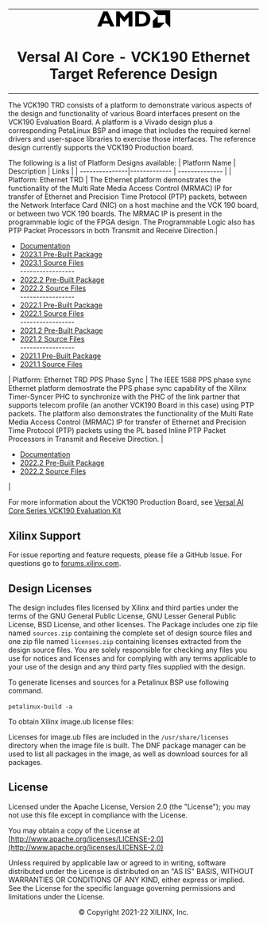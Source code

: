 <table class="sphinxhide">
 <tr>
   <td align="center"><img src="https://raw.githubusercontent.com/Xilinx/Image-Collateral/main/xilinx-logo.png" width="30%"/><h1> Versal AI Core - VCK190 Ethernet Target Reference Design </h1>
   </td>
 </tr>
</table>



The VCK190 TRD consists of a platform to demonstrate various aspects of the design and functionality of various Board interfaces present on the VCK190 Evaluation Board. A platform is a Vivado design plus a corresponding PetaLinux BSP and image that includes the required kernel drivers and user-space libraries to exercise those interfaces. The reference design currently supports the VCK190 Production board. 

The following is a list of Platform Designs available:
| Platform Name  | Description | Links |
| ---------------|------------- | -------------- |
| Platform: Ethernet TRD    | The Ethernet platform demonstrates the functionality of the Multi Rate Media Access Control (MRMAC) IP for transfer of Ethernet and Precision Time Protocol (PTP) packets, between the Network Interface Card (NIC) on a host machine and the VCK 190 board, or between two VCK 190 boards. The MRMAC IP is present in the programmable logic of the FPGA design. The Programmable Logic also has PTP Packet Processors in both Transmit and Receive Direction.| <ul><li><a href="https://xilinx.github.io/vck190-ethernet-trd">Documentation</a></li><li><a href="https://www.xilinx.com/member/forms/download/design-license-xef.html?filename=vck190_ethernet_trd_prebuilt_2023.1.zip">2023.1 Pre-Built Package</a></li><li><a href="https://www.xilinx.com/member/forms/download/design-license-xef.html?filename=vck190-ethernet-trd_2023.1.zip">2023.1 Source Files</a></li><div>-----------------</div><li><a href="https://www.xilinx.com/member/forms/download/design-license-xef.html?filename=vck190_ethernet_trd_prebuilt_2022.2.zip">2022.2 Pre-Built Package</a></li><li><a href="https://www.xilinx.com/member/forms/download/design-license-xef.html?filename=vck190-ethernet-trd_2022.2.zip">2022.2 Source Files</a></li><div>-----------------</div><li><a href="https://www.xilinx.com/member/forms/download/design-license-xef.html?filename=vck190_ethernet_trd_prebuilt_2022.1.zip">2022.1 Pre-Built Package </a></li><li><a href="https://www.xilinx.com/member/forms/download/design-license-xef.html?filename=vck190_ethernet_trd_2022_1.zip">2022.1 Source Files </a></li><div>-----------------</div><li><a href="https://www.xilinx.com/member/forms/download/trd-license-versal.html?filename=vck190_ethernet_trd_prebuilt_2021.2.zip"> 2021.2 Pre-Built Package </a></li><li><a href="https://www.xilinx.com/member/forms/download/trd-license-versal.html?filename=vck190-ethernet-trd-2021.2.zip"> 2021.2 Source Files </a></li><div>-----------------</div><li><a href="https://www.xilinx.com/member/forms/download/xef.html?filename=vck190_ethernet_trd_prebuilt_2021.1.zip"> 2021.1 Pre-Built Package </a></li><li><a href="https://www.xilinx.com/member/forms/download/design-license-xef.html?filename=vck190-ethernet-trd-2021.1.zip"> 2021.1 Source Files </a></li></ul>
| Platform: Ethernet TRD PPS Phase Sync | The IEEE 1588 PPS phase sync Ethernet platform demostrate the PPS phase sync capability of the Xilinx Timer-Syncer PHC to synchronize with the PHC of the link partner that supports telecom profile (an another VCK190 Board in this case) using PTP packets. The platform also demonstrates the functionality of the Multi Rate Media Access Control (MRMAC) IP for transfer of Ethernet and Precision Time Protocol (PTP) packets using the PL based Inline PTP Packet Processors in Transmit and Receive Direction. | <ul><li><a href="https://xilinx.github.io/vck190-ethernet-trd/2022.2/build/html/docs/platform/docs/phase_sync_deployment.html">Documentation</a></li><li><a href="https://www.xilinx.com/member/forms/download/design-license-xef.html?filename=vck190-ethernet-trd_Phase_prebuilt_2022.2.zip">2022.2 Pre-Built Package </a></li><li><a href="https://www.xilinx.com/member/forms/download/design-license-xef.html?filename=vck190-ethernet-trd_Phase_2022.2.zip">2022.2 Source Files </a></li></ul> |																																																																																																																																																																																																																																																																																																								

For more information about the VCK190 Production Board, see [Versal AI Core Series VCK190 Evaluation Kit](https://www.xilinx.com/products/boards-and-kits/vck190.html)

## Xilinx Support

For issue reporting and feature requests, please file a GitHub Issue. For questions go to [forums.xilinx.com](http://forums.xilinx.com/).

## Design Licenses

The design includes files licensed by Xilinx and third parties under the terms
of the GNU General Public License, GNU Lesser General Public License,
BSD License, and other licenses. The Package includes one
zip file named ``sources.zip`` containing the complete set of design source
files and one zip file named ``licenses.zip`` containing licenses extracted from
the design source files. You are solely responsible for checking any files you
use for notices and licenses and for complying with any terms applicable to your
use of the design and any third party files supplied with the design.

To generate licenses and sources for a Petalinux BSP use following command. 

``petalinux-build -a``


To obtain  Xilinx image.ub  license files:

Licenses for image.ub files are included in the ``/usr/share/licenses`` directory when the image file is built.
The DNF package manager can be used to list all packages in the image, as well as download sources for all packages.

## License

Licensed under the Apache License, Version 2.0 (the "License"); you may not use this file except in compliance with the License.

You may obtain a copy of the License at
[http://www.apache.org/licenses/LICENSE-2.0](http://www.apache.org/licenses/LICENSE-2.0)

Unless required by applicable law or agreed to in writing, software distributed under the License is distributed on an "AS IS" BASIS, WITHOUT WARRANTIES OR CONDITIONS OF ANY KIND, either express or implied. See the License for the specific language governing permissions and limitations under the License.

<p align="center">&copy; Copyright 2021-22 XILINX, Inc.</p>
